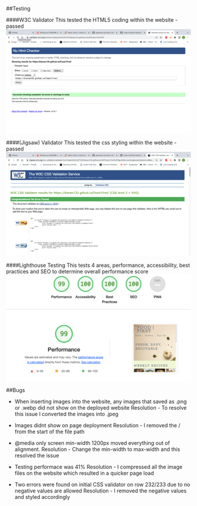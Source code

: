 ##Testing

####W3C Validator
This tested the HTML5 coding within the website - passed
<img src="assets/readme.md-images/Html pass.png">

####(Jigsaw) Validator
This tested the css styling within the website - passed
<img src="assets/readme.md-images/passed css.png">

####Lighthouse Testing
This tests 4 areas, performance, accessibility, best practices and SEO to determine overall performance score
<img src="assets/readme.md-images/lighthouse.png">


##Bugs

- When inserting images into the website, any images that saved as .png or .webp did not show on the deployed website
Resolution - To resolve this issue I converted the images into .jpeg

- Images didnt show on page deployment
Resolution - I removed the / from the start of the file path

- @media only screen min-width 1200px moved everything out of alignment.
Resolution - Change the min-width to max-width and this resolved the issue

- Testing performace was 41%
Resolution - I compressed all the image files on the website which resulted in a quicker page load

- Two errors were found on initial CSS validator on row 232/233 due to no negative values are allowed
Resolution - I removed the negative values and styled accordingly